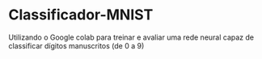 # Classificador-MNIST
Utilizando o Google colab para treinar e avaliar uma rede neural capaz de classificar dígitos manuscritos (de 0 a 9)

